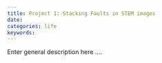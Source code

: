 ```yaml
---
title: Project 1: Stacking Faults in STEM images
date:
categories: life
keywords:
---
```


Enter general description here ....
